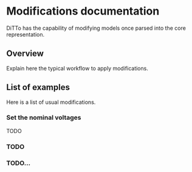# Modifications documentation

DiTTo has the capability of modifying models once parsed into the core representation.

## Overview

Explain here the typical workflow to apply modifications.

## List of examples

Here is a list of usual modifications.

### Set the nominal voltages

TODO

### TODO

### TODO...
